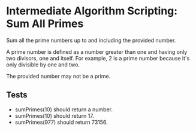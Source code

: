 # Intermediate Algorithm Scripting: Sum All Primes

Sum all the prime numbers up to and including the provided number.

A prime number is defined as a number greater than one and having only two divisors, one and itself. For example, 2 is a prime number because it's only divisible by one and two.

The provided number may not be a prime.

## Tests

- sumPrimes(10) should return a number.
- sumPrimes(10) should return 17.
- sumPrimes(977) should return 73156.